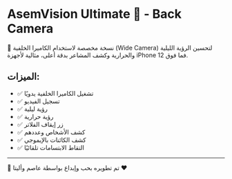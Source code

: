 # AsemVision Ultimate 🚀 - Back Camera

🎥 نسخة مخصصة لاستخدام الكاميرا الخلفية (Wide Camera) لتحسين الرؤية الليلية والحرارية وكشف المشاعر بدقة أعلى، مثالية لأجهزة iPhone 12 فما فوق.

## الميزات:
- ✅ تشغيل الكاميرا الخلفية يدويًا
- ✅ تسجيل الفيديو
- ✅ رؤية ليلية
- ✅ رؤية حرارية
- ✅ زر إيقاف الفلاتر
- ✅ كشف الأشخاص وعددهم
- ✅ كشف الكائنات بالإيموجي
- ✅ التقاط الابتسامات تلقائيًا

---

👑 تم تطويره بحب وإبداع بواسطة عاصم وأليتا ❤️